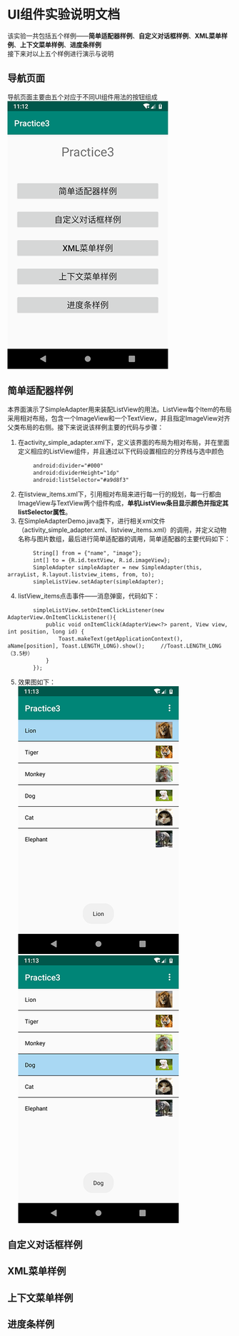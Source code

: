 # UI组件实验说明文档
该实验一共包括五个样例——**简单适配器样例**、**自定义对话框样例**、**XML菜单样例**、**上下文菜单样例**、**进度条样例**</br>
接下来对以上五个样例进行演示与说明
## 导航页面
导航页面主要由五个对应于不同UI组件用法的按钮组成</br>
![导航页面](https://github.com/ysw990312/AndroidPrograms/blob/96cfd7a54102a20fa090b22a36afa0d534c1c795/Practice3/Picture/StartScreen.png)
## 简单适配器样例
本界面演示了SimpleAdapter用来装配ListView的用法。ListView每个Item的布局采用相对布局，包含一个ImageView和一个TextView，并且指定ImageView对齐父类布局的右侧。接下来说说该样例主要的代码与步骤：
1. 在activity_simple_adapter.xml下，定义该界面的布局为相对布局，并在里面定义相应的ListView组件，并且通过以下代码设置相应的分界线与选中颜色
```
        android:divider="#000"
        android:dividerHeight="1dp"
        android:listSelector="#a9d8f3"
```
2. 在listview_items.xml下，引用相对布局来进行每一行的规划，每一行都由ImageView与TextView两个组件构成，**单机ListView条目显示颜色并指定其listSelector属性**。
3. 在SimpleAdapterDemo.java类下，进行相关xml文件（activity_simple_adapter.xml、listview_items.xml）的调用，并定义动物名称与图片数组，最后进行简单适配器的调用，简单适配器的主要代码如下：
```
        String[] from = {"name", "image"};
        int[] to = {R.id.textView, R.id.imageView};
        SimpleAdapter simpleAdapter = new SimpleAdapter(this, arrayList, R.layout.listview_items, from, to);
        simpleListView.setAdapter(simpleAdapter);
```
4. listView_items点击事件——消息弹窗，代码如下：
```
        simpleListView.setOnItemClickListener(new AdapterView.OnItemClickListener(){
            public void onItemClick(AdapterView<?> parent, View view, int position, long id) {
                Toast.makeText(getApplicationContext(), aName[position], Toast.LENGTH_LONG).show();     //Toast.LENGTH_LONG（3.5秒）
            }
        });
```
5. 效果图如下：</br>
![简单适配器1](https://github.com/ysw990312/AndroidPrograms/blob/96cfd7a54102a20fa090b22a36afa0d534c1c795/Practice3/Picture/Simple1.png)</br>
![简单适配器2](https://github.com/ysw990312/AndroidPrograms/blob/96cfd7a54102a20fa090b22a36afa0d534c1c795/Practice3/Picture/Simple2.png)
## 自定义对话框样例
## XML菜单样例
## 上下文菜单样例
## 进度条样例
